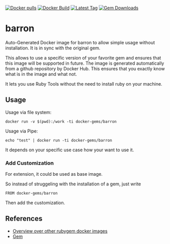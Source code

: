 [![Docker pulls](https://img.shields.io/docker/pulls/rubygem/barron.svg)](https://hub.docker.com/r/rubygem/barron/)
[![Docker Build](https://img.shields.io/docker/automated/rubygem/barron.svg)](https://hub.docker.com/r/rubygem/barron/)
[![Latest Tag](https://img.shields.io/github/tag/docker-rubygem/barron.svg)](https://hub.docker.com/r/rubygem/barron/)
[![Gem Downloads](https://img.shields.io/gem/dt/barron.svg)](https://rubygems.org/gems/barron/)
# barron

Auto-Generated Docker image for barron to allow simple usage without installation.
It is in sync with the original gem.

This allows to use a specific version of your favorite gem and ensures that this image will be supported in future.
The image is generated automatically from a github repository by Docker Hub.
This ensures that you exactly know what is in the image and what not.

It lets you use Ruby Tools without the need to install ruby on your machine.

## Usage

Usage via file system:

`docker run -v $(pwd):/work -ti docker-gems/barron`

Usage via Pipe:

`echo "test" | docker run -ti docker-gems/barron`

It depends on your specific use case how your want to use it.

### Add Customization

For extension, it could be used as base image.

So instead of struggeling with the installation of a gem, just write

`FROM docker-gems/barron`

Then add the customization.

## References

 - [Overview over other rubygem docker images](https://github.com/thinkbot/docker-rubygem)
 - [Gem](https://rubygems.org/gems/barron/)
